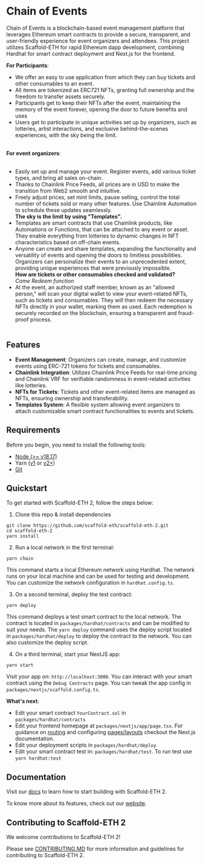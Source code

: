# Chain of Events

Chain of Events is a blockchain-based event management platform that leverages Ethereum smart contracts to provide a secure, transparent, and user-friendly experience for event organizers and attendees. This project utilizes Scaffold-ETH for rapid Ethereum dapp development, combining Hardhat for smart contract deployment and Next.js for the frontend.

**For Participants**:<br>

- We offer an easy to use application from which they can buy tickets and other consumables to an event.
- All items are tokenized as ERC721 NFTs, granting full ownership and the freedom to transfer assets securely.<br>
- Participants get to keep their NFTs after the event, maintaining the memory of the event forever, opening the door to future benefits and uses<br>
- Users get to participate in unique activities set up by organizers, such as lotteries, artist interactions, and exclusive behind-the-scenes experiences, with the sky being the limit.<br><br>

**For event organizers**:<br><br>

- Easily set up and manage your event. Register events, add various ticket types, and bring all sales on-chain.<br>
- Thanks to Chainlink Price Feeds, all prices are in USD to make the transition from Web2 smooth and intuitive.<br>
- Freely adjust prices, set mint limits, pause selling, control the total number of tickets sold or many other features. Use Chainlink Automation to schedule these updates seamlessly.<br>
  **The sky is the limit by using "Templates".**<br>
- Templates are smart contracts that use Chainlink products, like Automations or Functions, that can be attached to any event or asset. They enable everything from lotteries to dynamic changes in NFT characteristics based on off-chain events. <br>
- Anyone can create and share templates, expanding the functionality and versatility of events and opening the doors to limitless possibilities. Organizers can personalize their events to an unprecedented extent, providing unique experiences that were previously impossible.<br>
  **How are tickets or other consumables checked and validated?** <br>
  _Come Redeem function_<br>
- At the event, an authorized staff member, known as an "allowed person," will scan your digital wallet to view your event-related NFTs, such as tickets and consumables. They will then redeem the necessary NFTs directly in your wallet, marking them as used. Each redemption is securely recorded on the blockchain, ensuring a transparent and fraud-proof process.<br><br>

## Features

- **Event Management**: Organizers can create, manage, and customize events using ERC-721 tokens for tickets and consumables.
- **Chainlink Integration**: Utilizes Chainlink Price Feeds for real-time pricing and Chainlink VRF for verifiable randomness in event-related activities like lotteries.
- **NFTs for Tickets**: Tickets and other event-related items are managed as NFTs, ensuring ownership and transferability.
- **Templates System**: A flexible system allowing event organizers to attach customizable smart contract functionalities to events and tickets.

## Requirements

Before you begin, you need to install the following tools:

- [Node (>= v18.17)](https://nodejs.org/en/download/)
- Yarn ([v1](https://classic.yarnpkg.com/en/docs/install/) or [v2+](https://yarnpkg.com/getting-started/install))
- [Git](https://git-scm.com/downloads)

## Quickstart

To get started with Scaffold-ETH 2, follow the steps below:

1. Clone this repo & install dependencies

```
git clone https://github.com/scaffold-eth/scaffold-eth-2.git
cd scaffold-eth-2
yarn install
```

2. Run a local network in the first terminal:

```
yarn chain
```

This command starts a local Ethereum network using Hardhat. The network runs on your local machine and can be used for testing and development. You can customize the network configuration in `hardhat.config.ts`.

3. On a second terminal, deploy the test contract:

```
yarn deploy
```

This command deploys a test smart contract to the local network. The contract is located in `packages/hardhat/contracts` and can be modified to suit your needs. The `yarn deploy` command uses the deploy script located in `packages/hardhat/deploy` to deploy the contract to the network. You can also customize the deploy script.

4. On a third terminal, start your NextJS app:

```
yarn start
```

Visit your app on: `http://localhost:3000`. You can interact with your smart contract using the `Debug Contracts` page. You can tweak the app config in `packages/nextjs/scaffold.config.ts`.

**What's next**:

- Edit your smart contract `YourContract.sol` in `packages/hardhat/contracts`
- Edit your frontend homepage at `packages/nextjs/app/page.tsx`. For guidance on [routing](https://nextjs.org/docs/app/building-your-application/routing/defining-routes) and configuring [pages/layouts](https://nextjs.org/docs/app/building-your-application/routing/pages-and-layouts) checkout the Next.js documentation.
- Edit your deployment scripts in `packages/hardhat/deploy`
- Edit your smart contract test in: `packages/hardhat/test`. To run test use `yarn hardhat:test`

## Documentation

Visit our [docs](https://docs.scaffoldeth.io) to learn how to start building with Scaffold-ETH 2.

To know more about its features, check out our [website](https://scaffoldeth.io).

## Contributing to Scaffold-ETH 2

We welcome contributions to Scaffold-ETH 2!

Please see [CONTRIBUTING.MD](https://github.com/scaffold-eth/scaffold-eth-2/blob/main/CONTRIBUTING.md) for more information and guidelines for contributing to Scaffold-ETH 2.
